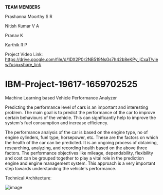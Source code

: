 
**TEAM MEMBERS**

Prashanna Moorthy S R

Nitish Kumar V A

Pranav K

Karthik R P

Project Video Link:
https://drive.google.com/file/d/1DX2P0r2NB519NsGs7h42b8eKPy_jCxaT/view?usp=share_link

# IBM-Project-19617-1659702525
Machine Learning based Vehicle Performance Analyzer

Predicting the performance level of cars is an important and interesting problem. The main goal is to predict the performance of the car to improve certain behaviours of the vehicle. This can significantly help to improve the system's fuel consumption and increase efficiency.

The performance analysis of the car is based on the engine type, no of engine cylinders, fuel type, horsepower, etc. These are the factors on which the health of the car can be predicted. It is an ongoing process of obtaining, researching, analyzing, and recording health based on the above three factors. The performance objectives like mileage, dependability, flexibility and cost can be grouped together to play a vital role in the prediction engine and engine management system. This approach is a very important step towards understanding the vehicle's performance.

Technical Architecture:


![image](https://user-images.githubusercontent.com/88783952/200159996-7cb312a1-0abe-44b6-8760-d802e6517ea9.png)


